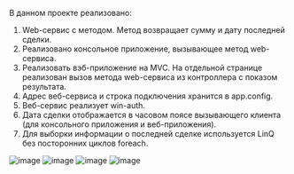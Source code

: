 В данном проекте реализовано: 
1. Web-сервис с методом. Метод возвращает сумму и дату последней сделки.
2. Реализовано консольное приложение, вызывающее метод web-сервиса.
3. Реализовать вэб-приложение на MVC. На отдельной странице реализован вызов метода web-сервиса из контроллера с показом результата.
4. Адрес веб-сервиса и строка подключения хранится в app.config.
5. Веб-сервис реализует win-auth.
6. Дата сделки отображается в часовом поясе вызывающего клиента (для консольного приложения и веб-приложения).
7. Для выборки информации о последней сделке используется LinQ без посторонних циклов foreach.

![image](https://github.com/user-attachments/assets/fd0e8c6a-d3cb-4e5f-bff2-b18a5d5d7ca8)
![image](https://github.com/user-attachments/assets/cb1f6b6c-36f4-48ca-8dd4-a093942fce04)
![image](https://github.com/user-attachments/assets/ba03be5e-6746-4b3a-8409-55525f6a482e)
![image](https://github.com/user-attachments/assets/01376c3e-483d-45dd-887d-0ffda4ffb79b)
